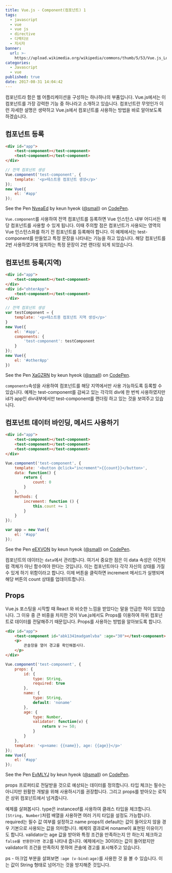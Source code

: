 ```yaml
---
title: Vue.js - Component(컴포넌트) 1
tags:
  - javascript
  - vue
  - vue js
  - directive
  - 디렉티브
  - 지시자
banner:
  url: >-
    https://upload.wikimedia.org/wikipedia/commons/thumb/5/53/Vue.js_Logo.svg/480px-Vue.js_Logo.svg.png?uselang=ko
categories:
  - Javascript
  - vue
published: true
date: 2017-08-31 14:04:42
---
```



컴포넌트라 함은 웹 어플리케이션을 구성하는 하나하나의 부품입니다. Vue.js에서는 이 컴포넌트를 가장 강력한 기능 중 하나라고 소개하고 있습니다. 컴포넌트란 무엇인가 이런 자세한 설명은 생략하고 Vue.js에서 컴포넌트를 사용하는 방법을 바로 알아보도록 하겠습니다.

## 컴포넌트 등록
```html
<div id="app">
    <test-component></test-component>
    <test-component></test-component>
</div>
```
```javascript
// 전역 컴포넌트 생성
Vue.component('test-component', {
    template: '<p>테스트용 컴포넌트 생성</p>'
});
new Vue({
    el: '#app'
});
```

<p data-height="300" data-theme-id="11131" data-slug-hash="NveaEd" data-default-tab="js,result" data-user="small" data-embed-version="2" data-pen-title="NveaEd" class="codepen">See the Pen <a href="https://codepen.io/small/pen/NveaEd/">NveaEd</a> by keun hyeok (<a href="https://codepen.io/small">@small</a>) on <a href="https://codepen.io">CodePen</a>.</p>
<script async src="https://production-assets.codepen.io/assets/embed/ei.js"></script>

`Vue.component`를 사용하여 전역 컴포넌트를 등록하면 Vue 인스턴스 내부 어디서든 해당 컴포넌트를 사용할 수 있게 됩니다. 이때 주의할 점은 컴포넌트가 사용되는 영역의 Vue 인스턴스화를 하기 전 컴포넌트를 등록해야 합니다. 이 예제에서는 test-component를 만들었고 특정 문장을 나타내는 기능을 하고 있습니다. 해당 컴포넌트를 2번 사용하였기에 일치하는 특정 문장이 2번 랜더링 되게 되었습니다.

## 컴포넌트 등록(지역)
```html
<div id="app">
    <test-component></test-component>
</div>
<div id="ohterApp">
    <test-component></test-component>
</div>
```
```javascript
// 전역 컴포넌트 생성
var testComponent = {
    template: '<p>테스트용 컴포넌트 지역 생성</p>'
}
new Vue({
    el: '#app',
    components: {
        'test-component': testComponent
    }
});
new Vue({
    el: '#otherApp'
})
```
<p data-height="290" data-theme-id="11131" data-slug-hash="XaGZRN" data-default-tab="js,result" data-user="small" data-embed-version="2" data-pen-title="XaGZRN" class="codepen">See the Pen <a href="https://codepen.io/small/pen/XaGZRN/">XaGZRN</a> by keun hyeok (<a href="https://codepen.io/small">@small</a>) on <a href="https://codepen.io">CodePen</a>.</p>
<script async src="https://production-assets.codepen.io/assets/embed/ei.js"></script>

`components`속성을 사용하여 컴포넌트를 해당 지역에서만 사용 가능하도록 등록할 수 있습니다. 예제는 test-component를 감싸고 있는 각각의 div에 한 번씩 사용하였지만 id가 app인 div내부에서만 test-component를 랜더링 하고 있는 것을 보여주고 있습니다.


## 컴포넌트 데이터 바인딩, 메서드 사용하기
```html
<div id="app">
    <test-component></test-component>
    <test-component></test-component>
    <test-component></test-component>
</div>
```
```javascript
Vue.component('test-component', {
    template: '<button @click="increment">{{count}}</button>',
    data: function() {
        return {
            count: 0
        }
    },
    methods: {
        increment: function () {
            this.count += 1
        }
    }
});

var app = new Vue({
    el: '#app'
});
```
<p data-height="300" data-theme-id="11131" data-slug-hash="eEXVON" data-default-tab="js,result" data-user="small" data-embed-version="2" data-pen-title="eEXVON" class="codepen">See the Pen <a href="https://codepen.io/small/pen/eEXVON/">eEXVON</a> by keun hyeok (<a href="https://codepen.io/small">@small</a>) on <a href="https://codepen.io">CodePen</a>.</p>
<script async src="https://production-assets.codepen.io/assets/embed/ei.js"></script>

컴포넌트의 데이터는 `data`에서 관리합니다. 여기서 중요한 점은 이 data 속성은 이전처럼 객체가 아닌 함수여야 한다는 것입니다. 이는 컴포넌트마다 각각 자신의 상태를 가질 수 있게 하기 위함이라고 합니다. 이제 버튼을 클릭하면 increment 메서드가 실행되며 해당 버튼의 count 상태를 업데이트합니다.

## Props
Vue.js 포스팅을 시작할 때 React 와 비슷한 느낌을 받았다는 말을 언급한 적이 있었습니다. 그 이유 중 큰 비중을 차지한 것이 Vue.js에서도 Props를 이용하여 하위 컴포넌트로 데이터를 전달해주기 때문입니다. Props를 사용하는 방법을 알아보도록 합니다.

```html
<div id="app">
    <test-component id="abk1341madgamlvba" :age="30"></test-component>
    <p>
        콘솔창을 열어 경고를 확인해봅시다.
    </p>
</div>
```

```javascript
Vue.component('test-component', {
    props: {
        id: {
            type: String,
            required: true
        },
        name: {
            type: String,
            default: 'noname'
        },
        age: {
            type: Number,
            validator: function(v) {
            	return v >= 50;
            }
        }
    },
    template: '<p>name: {{name}}, age: {{age}}</p>'
});
new Vue({
    el: '#app'
});
```
<p data-height="355" data-theme-id="11131" data-slug-hash="EvMLYJ" data-default-tab="js,result" data-user="small" data-embed-version="2" data-pen-title="EvMLYJ" class="codepen">See the Pen <a href="https://codepen.io/small/pen/EvMLYJ/">EvMLYJ</a> by keun hyeok (<a href="https://codepen.io/small">@small</a>) on <a href="https://codepen.io">CodePen</a>.</p>
<script async src="https://production-assets.codepen.io/assets/embed/ei.js"></script>

props 프로퍼티로 전달받을 것으로 예상되는 데이터를 정의합니다. 타입 체크는 필수는 아니지만 원활한 개발을 위해 사용하시기를 권장합니다. 그리고 props를 받아오는 로직은 상위 컴포넌트에서 넘겨줍니다.

예제를 살펴봅시다.
type은 instanceof를 사용하여 클래스 타입을 체크합니다. `[String, Number]`처럼 배열을 사용하면 여러 가지 타입을 설정도 가능합니다. required는 필수 값 여부를 설정하고 name props의 default는 값이 들어오지 않을 경우 기본으로 사용되는 값을 의미합니다. 예제의 결과로써 noname이 표현된 이유이기도 합니다.
validator는 age 값을 받아와 특정 조건을 만족하는지 안 하는지 체크하고 `false를 반환한다면 경고`를 나타내 줍니다. 예제에서는 30이라는 값이 들어왔지만 validator의 조건을 만족하지 못하여 콘솔에 경고를 표시해주고 있습니다.

ps - 마크업 부분을 살펴보면 `:age (v-bind:age)`를 사용한 것 을 볼 수 있습니다. 이는 값이 String 형태로 넘어가는 것을 방지해준 것입니다.
